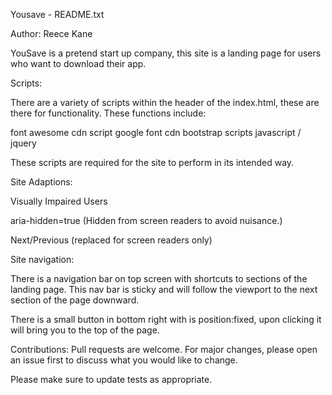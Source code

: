 Yousave - README.txt

Author: Reece Kane

YouSave is a pretend start up company, this site is a landing page for users who want to download their app.

Scripts:

There are a variety of scripts within the header of the index.html, these are there for functionality.
These functions include:

font awesome cdn script
google font cdn
bootstrap scripts javascript / jquery

These scripts are required for the site to perform in its intended way.


Site Adaptions:

Visually Impaired Users

aria-hidden=true (Hidden from screen readers to avoid nuisance.)

<span class="sr-only">Next/Previous</span> (replaced for screen readers only)


Site navigation:

There is a navigation bar on top screen with shortcuts to sections of the landing page.
This nav bar is sticky and will follow the viewport to the next section of the page downward.

There is a small button in bottom right with is position:fixed, upon clicking it will bring you
to the top of the page.

Contributions:
Pull requests are welcome. For major changes, please open an issue first to discuss what you would like to change.

Please make sure to update tests as appropriate.
